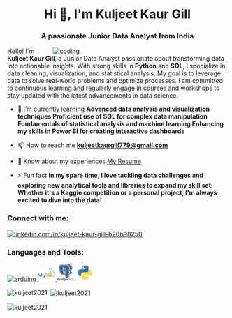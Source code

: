 <h1 align="center">Hi 👋, I'm Kuljeet Kaur Gill</h1>
<h3 align="center">A passionate Junior Data Analyst from India</h3>

<img align="right" alt="coding" width="400" src="https://media.tenor.com/QVC1Nmb9TwUAAAAj/coding.gif">

<p align="left">Hello! I'm <strong>Kuljeet Kaur Gill</strong>, a Junior Data Analyst passionate about transforming data into actionable insights. With strong skills in <strong>Python</strong> and <strong>SQL</strong>, I specialize in data cleaning, visualization, and statistical analysis. My goal is to leverage data to solve real-world problems and optimize processes. I am committed to continuous learning and regularly engage in courses and workshops to stay updated with the latest advancements in data science.</p>

- 🌱 I’m currently learning **Advanced data analysis and visualization techniques Proficient use of SQL for complex data manipulation Fundamentals of statistical analysis and machine learning Enhancing my skills in Power BI for creating interactive dashboards**

- 📫 How to reach me **kuljeetkaurgill779@gmail.com**

- 📄 Know about my experiences [My Resume](https://drive.google.com/file/d/1wL8jmOfl7cWWsgQKUL6iDrgYJVbeNv1w/view?usp=sharing)

- ⚡ Fun fact **In my spare time, I love tackling data challenges and exploring new analytical tools and libraries to expand my skill set. Whether it's a Kaggle competition or a personal project, I'm always excited to dive into the data!**

<h3 align="left">Connect with me:</h3>
<p align="left">
<a href="https://linkedin.com/in/kuljeet-kaur-gill-b20b98250" target="blank"><img align="center" src="https://raw.githubusercontent.com/rahuldkjain/github-profile-readme-generator/master/src/images/icons/Social/linked-in-alt.svg" alt="linkedin.com/in/kuljeet-kaur-gill-b20b98250" height="30" width="40" /></a>
</p>

<h3 align="left">Languages and Tools:</h3>
<p align="left">
  <a href="https://www.arduino.cc/" target="_blank" rel="noreferrer">
    <img src="https://cdn.worldvectorlogo.com/logos/arduino-1.svg" alt="arduino" width="40" height="40"/>
  </a>
  <a href="https://www.mysql.com/" target="_blank" rel="noreferrer">
    <img src="https://raw.githubusercontent.com/devicons/devicon/master/icons/mysql/mysql-original-wordmark.svg" alt="mysql" width="40" height="40"/>
  </a>
  <a href="https://www.postgresql.org" target="_blank" rel="noreferrer">
    <img src="https://raw.githubusercontent.com/devicons/devicon/master/icons/postgresql/postgresql-original-wordmark.svg" alt="postgresql" width="40" height="40"/>
  </a>
  <a href="https://www.python.org" target="_blank" rel="noreferrer">
    <img src="https://raw.githubusercontent.com/devicons/devicon/master/icons/python/python-original.svg" alt="python" width="40" height="40"/>
  </a>
</p>

<p>
  <img align="left" src="https://github-readme-stats.vercel.app/api/top-langs?username=kuljeet2021&show_icons=true&locale=en&layout=compact" alt="kuljeet2021" />
</p>

<p>&nbsp;
  <img align="center" src="https://github-readme-stats.vercel.app/api?username=kuljeet2021&show_icons=true&locale=en" alt="kuljeet2021" />
</p>

<p>
  <img align="center" src="https://github-readme-streak-stats.herokuapp.com/?user=kuljeet2021&" alt="kuljeet2021" />
</p>
